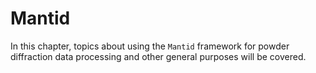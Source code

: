 Mantid
===

In this chapter, topics about using the `Mantid` framework for powder diffraction data processing and other general purposes will be covered.

```{tableofcontents}
```
